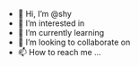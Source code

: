 - 👋 Hi, I’m @shy
- 👀 I’m interested in 
- 🌱 I’m currently learning 
- 💞️ I’m looking to collaborate on 
- 📫 How to reach me ...

<!---
shy is a ✨ special ✨ repository because its `README.md` (this file) appears on your GitHub profile.
You can click the Preview link to take a look at your changes.
--->
